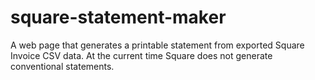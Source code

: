 # square-statement-maker
A web page that generates a printable statement from exported Square Invoice CSV data.  At the current time Square does not generate conventional statements.
